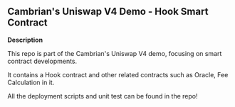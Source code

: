 ## Cambrian's Uniswap V4 Demo - Hook Smart Contract 

**Description**

This repo is part of the Cambrian's Uniswap V4 demo, focusing on smart contract developments. 

It contains a Hook contract and other related contracts such as Oracle, Fee Calculation in it. 

All the deployment scripts and unit test can be found in the repo!
